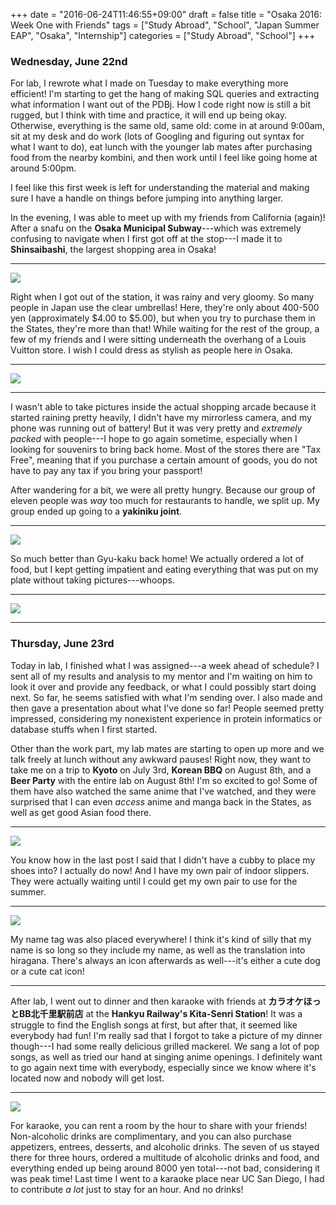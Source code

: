 +++
date = "2016-06-24T11:46:55+09:00"
draft = false
title = "Osaka 2016: Week One with Friends"
tags = ["Study Abroad", "School", "Japan Summer EAP", "Osaka", "Internship"]
categories = ["Study Abroad", "School"]
+++

### Wednesday, June 22nd

For lab, I rewrote what I made on Tuesday to make everything more efficient! I'm starting to get the hang of making SQL queries and extracting what information I want out of the PDBj. How I code right now is still a bit rugged, but I think with time and practice, it will end up being okay. Otherwise, everything is the same old, same old: come in at around 9:00am, sit at my desk and do work (lots of Googling and figuring out syntax for what I want to do), eat lunch with the younger lab mates after purchasing food from the nearby kombini, and then work until I feel like going home at around 5:00pm.

I feel like this first week is left for understanding the material and making sure I have a handle on things before jumping into anything larger. 

In the evening, I was able to meet up with my friends from California (again)! After a snafu on the **Osaka Municipal Subway**---which was extremely confusing to navigate when I first got off at the stop---I made it to **Shinsaibashi**, the largest shopping area in Osaka! 

---

<img src="/img/japan2016/08_shinsaibashi.jpg" style="max-width: 100%; flexbox;"/>

Right when I got out of the station, it was rainy and very gloomy. So many people in Japan use the clear umbrellas! Here, they're only about 400-500 yen (approximately $4.00 to $5.00), but when you try to purchase them in the States, they're more than that! While waiting for the rest of the group, a few of my friends and I were sitting underneath the overhang of a Louis Vuitton store. I wish I could dress as stylish as people here in Osaka.

---

<img src="/img/japan2016/08_shinsaibashi2.jpg" style="max-width: 100%; flexbox;"/>

---

I wasn't able to take pictures inside the actual shopping arcade because it started raining pretty heavily, I didn't have my mirrorless camera, and my phone was running out of battery! But it was very pretty and *extremely packed* with people---I hope to go again sometime, especially when I looking for souvenirs to bring back home. Most of the stores there are "Tax Free", meaning that if you purchase a certain amount of goods, you do not have to pay any tax if you bring your passport!

After wandering for a bit, we were all pretty hungry. Because our group of eleven people was *way* too much for restaurants to handle, we split up. My group ended up going to a **yakiniku joint**.

---

<img src="/img/japan2016/08_yakiniku2.jpg" style="max-width: 100%; flexbox;"/>

So much better than Gyu-kaku back home! We actually ordered a lot of food, but I kept getting impatient and eating everything that was put on my plate without taking pictures---whoops.

---

<img src="/img/japan2016/08_yakiniku1.jpg" style="max-width: 100%; flexbox;"/>

---

### Thursday, June 23rd

Today in lab, I finished what I was assigned---a week ahead of schedule? I sent all of my results and analysis to my mentor and I'm waiting on him to look it over and provide any feedback, or what I could possibly start doing next. So far, he seems satisfied with what I'm sending over. I also made and then gave a presentation about what I've done so far! People seemed pretty impressed, considering my nonexistent experience in protein informatics or database stuffs when I first started.

Other than the work part, my lab mates are starting to open up more and we talk freely at lunch without any awkward pauses! Right now, they want to take me on a trip to **Kyoto** on July 3rd, **Korean BBQ** on August 8th, and a **Beer Party** with the entire lab on August 8th! I'm so excited to go! Some of them have also watched the same anime that I've watched, and they were surprised that I can even *access* anime and manga back in the States, as well as get good Asian food there.

---

<img src="/img/japan2016/09_cubby.jpg" style="max-width: 100%; flexbox;"/>

You know how in the last post I said that I didn't have a cubby to place my shoes into? I actually do now! And I have my own pair of indoor slippers. They were actually waiting until I could get my own pair to use for the summer.

---

<img src="/img/japan2016/09_mycubby.jpg" style="max-width: 100%; flexbox;"/>

My name tag was also placed everywhere! I think it's kind of silly that my name is so long so they include my name, as well as the translation into hiragana. There's always an icon afterwards as well---it's either a cute dog or a cute cat icon!

---

After lab, I went out to dinner and then karaoke with friends at **カラオケほっとBB北千里駅前店** at the **Hankyu Railway's Kita-Senri Station**! It was a struggle to find the English songs at first, but after that, it seemed like everybody had fun! I'm really sad that I forgot to take a picture of my dinner though---I had some really delicious grilled mackerel. We sang a lot of pop songs, as well as tried our hand at singing anime openings. I definitely want to go again next time with everybody, especially since we know where it's located now and nobody will get lost.

---

<img src="/img/japan2016/09_karaoke.jpg" style="max-width: 100%; flexbox;"/>

For karaoke, you can rent a room by the hour to share with your friends! Non-alcoholic drinks are complimentary, and you can also purchase appetizers, entrees, desserts, and alcoholic drinks. The seven of us stayed there for three hours, ordered a multitude of alcoholic drinks and food, and everything ended up being around 8000 yen total---not bad, considering it was peak time! Last time I went to a karaoke place near UC San Diego, I had to contribute *a lot* just to stay for an hour. And no drinks!

